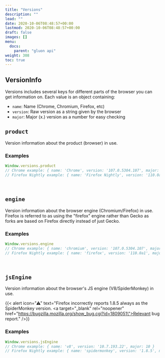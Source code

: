```yaml
---
title: "Versions"
description: ""
lead: ""
date: 2020-10-06T08:48:57+00:00
lastmod: 2020-10-06T08:48:57+00:00
draft: false
images: []
menu:
  docs:
    parent: "gluon api"
weight: 308
toc: true
---
```


## VersionInfo
Versions includes several keys for different parts of the browser you can get information on. Each value is an object containing:
- `name`: Name (Chrome, Chromium, Firefox, etc)
- `version`: Raw version as a string given by the browser
- `major`: Major (x.) version as a number for easy checking

## `product`
Version information about the product (browser) in use.

### Examples

```js
Window.versions.product
// Chrome example: { name: 'Chrome', version: '107.0.5304.107', major: 107 }
// Firefox Nightly example: { name: 'Firefox Nightly', version: '110.0a1', major: 110 }
```

<br>

## `engine`
Version information about the browser engine (Chromium/Firefox) in use. Firefox is referred to as using the "firefox" engine rather than Gecko as forks are based on Firefox directly instead of just Gecko.

### Examples

```js
Window.versions.engine
// Chrome example: { name: 'chromium', version: '107.0.5304.107', major: 107 }
// Firefox Nightly example: { name: 'firefox', version: '110.0a1', major: 110 }
```

<br>

## `jsEngine`
Version information about the browser's JS engine (V8/SpiderMonkey) in use.

{{< alert icon="⚠" text="Firefox incorrectly reports 1.8.5 always as the SpiderMonkey version. <a target=\"_blank\" rel=\"noopener\" href=\"https://bugzilla.mozilla.org/show_bug.cgi?id=1809051\">Relevant bug report</a>." />}}

### Examples

```js
Window.versions.jsEngine
// Chrome example: { name: 'v8', version: '10.7.193.22', major: 10 }
// Firefox Nightly example: { name: 'spidermonkey', version: '1.8.5', major: 1 }
```

<br>
